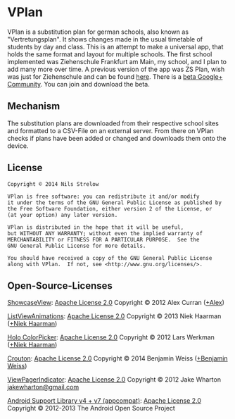 VPlan
=====

VPlan is a substitution plan for german schools, also known as "Vertretungsplan".
It shows changes made in the usual timetable of students by day and class.
This is an attempt to make a universal app, that holds the same format and layout for multiple schools.
The first school implemented was Ziehenschule Frankfurt am Main, my school, and I plan to add many more over time.
A previous version of the app was ZS Plan, wish was just for Ziehenschule and can be found [here](https://play.google.com/store/apps/details?id=de.nilsstrelow.ziehenschulevertretungsplan).
There is a [beta Google+ Community](https://plus.google.com/communities/116677531626306143784). You can join and download the beta.

## Mechanism
The substitution plans are downloaded from their respective school sites and formatted to a CSV-File on an external server. From there on VPlan checks if plans have been added or changed and downloads them onto the device.

## License

    Copyright © 2014 Nils Strelow
    
    VPlan is free software: you can redistribute it and/or modify
    it under the terms of the GNU General Public License as published by
    the Free Software Foundation, either version 2 of the License, or
    (at your option) any later version.
    
    VPlan is distributed in the hope that it will be useful,
    but WITHOUT ANY WARRANTY; without even the implied warranty of
    MERCHANTABILITY or FITNESS FOR A PARTICULAR PURPOSE.  See the
    GNU General Public License for more details.
    
    You should have received a copy of the GNU General Public License
    along with VPlan.  If not, see <http://www.gnu.org/licenses/>.

## Open-Source-Licenses
[ShowcaseView](https://github.com/amlcurran/ShowcaseView): [Apache License 2.0](http://www.apache.org/licenses/LICENSE-2.0)
Copyright © 2012 Alex Curran ([+Alex](https://plus.google.com/110510888639261520925))

[ListViewAnimations](https://github.com/nhaarman/ListViewAnimations): [Apache License 2.0](http://www.apache.org/licenses/LICENSE-2.0)
Copyright © 2013 Niek Haarman ([+Niek Haarman](https://plus.google.com/+NiekHaarman))

[Holo ColorPicker](https://github.com/LarsWerkman/HoloColorPicker): [Apache License 2.0](http://www.apache.org/licenses/LICENSE-2.0)
Copyright © 2012 Lars Werkman ([+Niek Haarman](https://plus.google.com/+LarsWerkman))

[Crouton](https://github.com/keyboardsurfer/Crouton): [Apache License 2.0](http://www.apache.org/licenses/LICENSE-2.0)
Copyright © 2014 Benjamin Weiss ([+Benjamin Weiss](https://plus.google.com/u/0/+BenjaminWeiss/posts))

[ViewPagerIndicator](http://viewpagerindicator.com/): [Apache License 2.0](http://www.apache.org/licenses/LICENSE-2.0)
Copyright © 2012 Jake Wharton <jakewharton@gmail.com>

[Android Support Library v4 + v7 (appcompat)](https://developer.android.com/tools/support-library/index.html): [Apache License 2.0](http://www.apache.org/licenses/LICENSE-2.0)  
Copyright © 2012-2013 The Android Open Source Project
